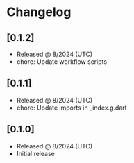 # Changelog

## [0.1.2]

- Released @ 8/2024 (UTC)
- chore: Update workflow scripts

## [0.1.1]

- Released @ 8/2024 (UTC)
- chore: Update imports in _index.g.dart

## [0.1.0]

- Released @ 8/2024 (UTC)
- Initial release

